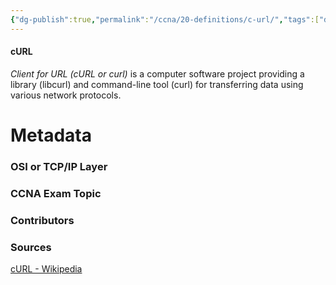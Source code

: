 ```yaml
---
{"dg-publish":true,"permalink":"/ccna/20-definitions/c-url/","tags":["defs_ccna"],"created":"2023-11-05T10:55:11.000-08:00","updated":"2023-11-08T13:53:56.000-08:00"}
---
```


#### cURL
*Client for URL (cURL or curl)* is a computer software project providing a library (libcurl) and command-line tool (curl) for transferring data using various network protocols.

# Metadata
### OSI or TCP/IP Layer

### CCNA Exam Topic

### Contributors

### Sources
[cURL - Wikipedia](https://en.wikipedia.org/wiki/CURL)

